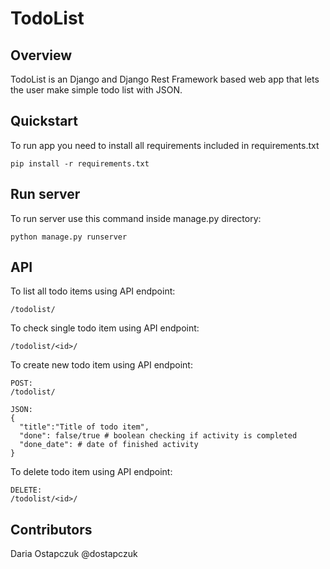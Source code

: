 # TodoList

## Overview
TodoList is an Django and Django Rest Framework based web app that lets the user make simple todo list with JSON. 
## Quickstart
To run app you need to install all requirements included in requirements.txt

    pip install -r requirements.txt


## Run server
To run server use this command inside manage.py directory:

    python manage.py runserver

## API
To list all todo items using API endpoint:

    /todolist/

To check single todo item using API endpoint:

    /todolist/<id>/

To create new todo item using API endpoint:
    
    POST:
    /todolist/
    
    JSON:
    {
      "title":"Title of todo item",
      "done": false/true # boolean checking if activity is completed
      "done_date": # date of finished activity
    }
    
To delete todo item using API endpoint:

    DELETE:
    /todolist/<id>/

## Contributors
Daria Ostapczuk @dostapczuk 
